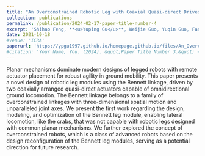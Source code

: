 ```yaml
---
title: "An Overconstrained Robotic Leg with Coaxial Quasi-direct Drives for Omni-directional Ground Mobility"
collection: publications
permalink: /publication/2024-02-17-paper-title-number-4
excerpt: 'Shihao Feng, **<u>Yuping Gu</u>**, Weijie Guo, Yuqin Guo, Fang Wan, Jia Pan, Chaoyang Song.<br />*IEEE International Conference on Robotics and Automation (ICRA 2021)*.'
date: 2021-10-18
#venue: 'ICRA'
paperurl: 'https://ypgu1997.github.io/homepage.github.io/files/An_Overconstrained_Robotic_Leg_with_Coaxial_Quasi-direct_Drives_for_Omni-directional_Ground_Mobility.pdf'
#citation: 'Your Name, You. (2024). &quot;Paper Title Number 3.&quot; <i>GitHub Journal of Bugs</i>. 1(3).'
---
```

Planar mechanisms dominate modern designs of legged robots with remote actuator placement for robust agility in ground mobility. This paper presents a novel design of robotic leg modules using the Bennett linkage, driven by two coaxially arranged quasi-direct actuators capable of omnidirectional ground locomotion. The Bennett linkage belongs to a family of overconstrained linkages with three-dimensional spatial motion and unparalleled joint axes. We present the first work regarding the design, modeling, and optimization of the Bennett leg module, enabling lateral locomotion, like the crabs, that was not capable with robotic legs designed with common planar mechanisms. We further explored the concept of overconstrained robots, which is a class of advanced robots based on the design reconfiguration of the Bennett leg modules, serving as a potential direction for future research.
